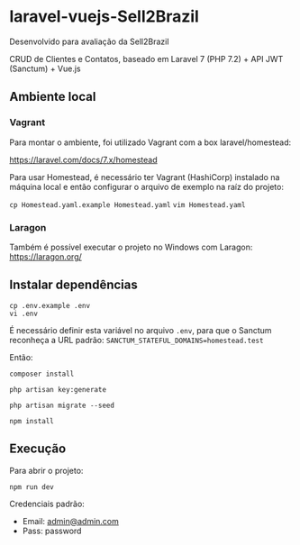 # laravel-vuejs-Sell2Brazil
Desenvolvido para avaliação da Sell2Brazil

CRUD de Clientes e Contatos, baseado em Laravel 7 (PHP 7.2) + API JWT (Sanctum) + Vue.js

## Ambiente local

### Vagrant
Para montar o ambiente, foi utilizado Vagrant com a box laravel/homestead:

https://laravel.com/docs/7.x/homestead

Para usar Homestead, é necessário ter Vagrant (HashiCorp) instalado na máquina local e então configurar o arquivo de exemplo na raíz do projeto:

`cp Homestead.yaml.example Homestead.yaml`
`vim Homestead.yaml`

### Laragon
Também é possível executar o projeto no Windows com Laragon:
https://laragon.org/

## Instalar dependências
```
cp .env.example .env
vi .env
```

É necessário definir esta variável no arquivo `.env`, para que o Sanctum reconheça a URL padrão:
`SANCTUM_STATEFUL_DOMAINS=homestead.test`

Então:
```
composer install

php artisan key:generate

php artisan migrate --seed

npm install
```

## Execução

Para abrir o projeto:

```
npm run dev
```

Credenciais padrão:
- Email: admin@admin.com
- Pass: password
